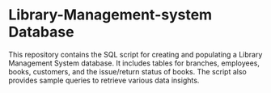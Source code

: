 # Library-Management-system Database
This repository contains the SQL script for creating and populating a Library Management System database. It includes tables for branches, employees, books, customers, and the issue/return status of books. The script also provides sample queries to retrieve various data insights.
